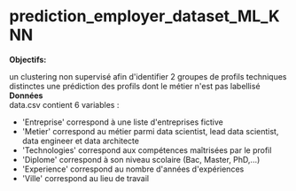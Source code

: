 # prediction_employer_dataset_ML_KNN


**Objectifs:**

un clustering non supervisé afin d'identifier 2 groupes de profils techniques distinctes
une prédiction des profils dont le métier n'est pas labellisé  
**Données**  
data.csv contient 6 variables : 
- 'Entreprise' correspond à une liste d'entreprises fictive 
- 'Metier' correspond au métier parmi data scientist, lead data scientist, data engineer et data architecte 
- 'Technologies' correspond aux compétences maîtrisées par le profil 
- 'Diplome' correspond à son niveau scolaire (Bac, Master, PhD,...) 
- 'Experience' correspond au nombre d'années d'expériences 
- 'Ville' correspond au lieu de travail
